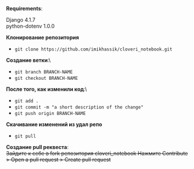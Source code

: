 **Requirements**:

Django 4.1.7\
python-dotenv 1.0.0

**Клонирование репозитория**
* `git clone https://github.com/imikhassik/cloveri_notebook.git`

**Создание ветки**:\
* `git branch BRANCH-NAME`
* `git checkout BRANCH-NAME`

**После того, как изменили код**:\
* `git add .`
* `git commit -m "a short description of the change"`
* `git push origin BRANCH-NAME`

**Скачивание изменений из удал репо**
* `git pull`

**Создание pull реквеста**:\
~~Зайдите к себе в fork репозитория cloveri_notebook
Нажмите Contribute > Open a pull request > Create pull request~~
